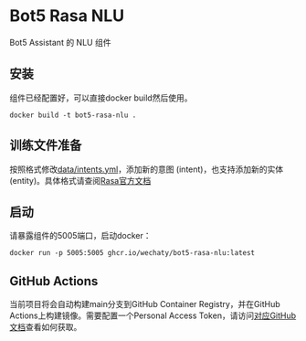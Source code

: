 # Bot5 Rasa NLU

Bot5 Assistant 的 NLU 组件

## 安装

组件已经配置好，可以直接docker build然后使用。

```shell
docker build -t bot5-rasa-nlu .
```

## 训练文件准备

按照格式修改[data/intents.yml](data/intents.yml)，添加新的意图 (intent)，也支持添加新的实体 (entity)。具体格式请查阅[Rasa官方文档](https://rasa.com/docs/rasa/2.x/training-data-format)

## 启动

请暴露组件的5005端口，启动docker：

```shell
docker run -p 5005:5005 ghcr.io/wechaty/bot5-rasa-nlu:latest
```

## GitHub Actions

当前项目将会自动构建main分支到GitHub Container Registry，并在GitHub Actions上构建镜像。需要配置一个Personal Access Token，请访问[对应GitHub文档](https://docs.github.com/en/packages/working-with-a-github-packages-registry/working-with-the-container-registry)查看如何获取。
